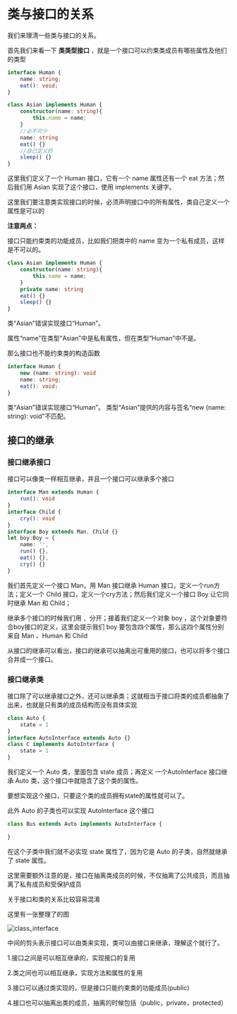 # 类与接口的关系

我们来理清一些类与接口的关系。

首先我们来看一下 **类类型接口** ，就是一个接口可以约束类成员有哪些属性及他们的类型

```typescript
interface Human {
    name: string;
    eat(): void;
}

class Asian implements Human {
    constructor(name: string){
        this.name = name;
    }
    //必不可少
    name: string
    eat() {}
    //自己定义的
    sleep() {}
}
```

这里我们定义了一个 Human 接口，它有一个 name 属性还有一个 eat 方法；然后我们用 Asian 实现了这个接口，使用 implements 关键字。

这里我们要注意类实现接口的时候，必须声明接口中的所有属性，类自己定义一个属性是可以的

**注意两点：**

接口只能约束类的功能成员，比如我们把类中的 name 变为一个私有成员，这样是不可以的。

```typescript
class Asian implements Human {
    constructor(name: string){
        this.name = name;
    }
    private name: string
    eat() {}
    sleep() {}
}
```

类“Asian”错误实现接口“Human”。

属性“name”在类型“Asian”中是私有属性，但在类型“Human”中不是。



那么接口也不能约束类的构造函数

```typescript
interface Human {
    new (name: string): void
    name: string;
    eat(): void;
}
```

类“Asian”错误实现接口“Human”。
类型“Asian”提供的内容与签名“new (name: string): void”不匹配。

## 接口的继承

### 接口继承接口

接口可以像类一样相互继承，并且一个接口可以继承多个接口

```typescript
interface Man extends Human {
    run(): void
}
interface Child {
    cry(): void
}
interface Boy extends Man, Child {}
let boy:Boy = {
    name: '',
    run() {},
    eat() {},
    cry() {}
}
```

我们首先定义一个接口 Man，用 Man 接口继承 Human 接口，定义一个run方法；定义一个 Child 接口，定义一个cry方法；然后我们定义一个接口 Boy 让它同时继承 Man 和 Child；

继承多个接口的时候我们用 `, `分开；接着我们定义一个对象 boy ，这个对象要符合boy接口的定义，这里会提示我们 boy 要包含四个属性，那么这四个属性分别来自 Man 、Human 和 Child

从接口的继承可以看出，接口的继承可以抽离出可重用的接口，也可以将多个接口合并成一个接口。



### **接口继承类**

接口除了可以继承接口之外，还可以继承类；这就相当于接口将类的成员都抽象了出来，也就是只有类的成员结构而没有具体实现

```typescript
class Auto {
    state = 1
}
interface AutoInterface extends Auto {}
class C implements AutoInterface {
    state = 1
}
```

我们定义一个 Auto 类，里面包含 state 成员；再定义 一个AutoInterface 接口继承 Auto 类，这个接口中就隐含了这个类的属性。

要想实现这个接口，只要这个类的成员拥有state的属性就可以了。 

此外 Auto 的子类也可以实现 AutoInterface 这个接口

```typescript
class Bus extends Auto implements AutoInterface {
    
}
```

在这个子类中我们就不必实现 state 属性了，因为它是 Auto 的子类，自然就继承了 state 属性。

这里需要额外注意的是，接口在抽离类成员的时候，不仅抽离了公共成员，而且抽离了私有成员和受保护成员

关于接口和类的关系比较容易混淆

这里有一张整理了的图

![class_interface](G:\学习\LearnMore\知识总结\TS\img\class_interface.png)

中间的剪头表示接口可以由类来实现，类可以由接口来继承，理解这个就行了。

1.接口之间是可以相互继承的，实现接口的复用

2.类之间也可以相互继承，实现方法和属性的复用

3.接口可以通过类实现的，但是接口只能约束类的功能成员(public)

4.接口也可以抽离出类的成员，抽离的时候包括（public，private，protected）



